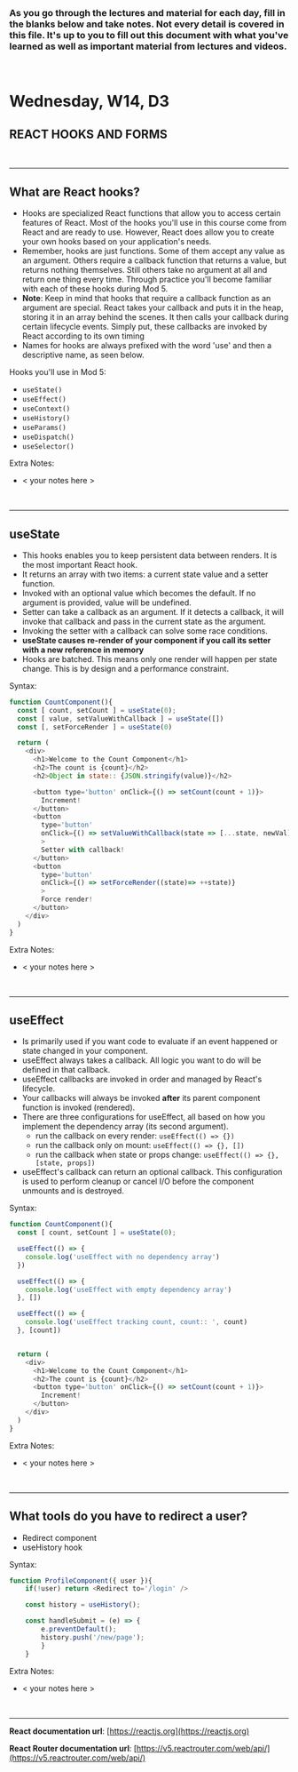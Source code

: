 <br>

### As you go through the lectures and material for each day, fill in the blanks below and take notes. Not every detail is covered in this file. It's up to you to fill out this document with what you've learned as well as important material from lectures and videos.

<br>

# Wednesday, W14, D3

## REACT HOOKS AND FORMS

<br>
<hr>

## What are React hooks?

- Hooks are specialized React functions that allow you to access certain features of React. Most of the hooks you'll use in this course come from React and are ready to use. However, React does allow you to create your own hooks based on your application's needs.
- Remember, hooks are just functions. Some of them accept any value as an argument. Others require a callback function that returns a value, but returns nothing themselves. Still others take no argument at all and return one thing every time. Through practice you'll become familiar with each of these hooks during Mod 5.
- **Note**: Keep in mind that hooks that require a callback function as an argument are special. React takes your callback and puts it in the heap, storing it in an array behind the scenes. It then calls your callback during certain lifecycle events. Simply put, these callbacks are invoked by React according to its own timing
- Names for hooks are always prefixed with the word 'use' and then a descriptive name, as seen below.

Hooks you'll use in Mod 5:

- `useState()`
- `useEffect()`
- `useContext()`
- `useHistory()`
- `useParams()`
- `useDispatch()`
- `useSelector()`

Extra Notes:

- < your notes here >

<br>
<hr>

## useState

- This hooks enables you to keep persistent data between renders. It is the most important React hook.
- It returns an array with two items: a current state value and a setter function.
- Invoked with an optional value which becomes the default. If no argument is provided, value will be undefined.
- Setter can take a callback as an argument. If it detects a callback, it will invoke that callback and pass in the current state as the argument.
- Invoking the setter with a callback can solve some race conditions.
- **useState causes re-render of your component if you call its setter with a new reference in memory**
- Hooks are batched. This means only one render will happen per state change. This is by design and a performance constraint.

Syntax:

```js
function CountComponent(){
  const [ count, setCount ] = useState(0);
  const [ value, setValueWithCallback ] = useState([])
  const [, setForceRender ] = useState(0)

  return (
    <div>
      <h1>Welcome to the Count Component</h1>
      <h2>The count is {count}</h2>
      <h2>Object in state:: {JSON.stringify(value)}</h2>

      <button type='button' onClick={() => setCount(count + 1)}>
        Increment!
      </button>
      <button
        type='button'
        onClick={() => setValueWithCallback(state => [...state, newVal])}
        >
        Setter with callback!
      </button>
      <button
        type='button'
        onClick={() => setForceRender((state)=> ++state)}
        >
        Force render!
      </button>
    </div>
  )
}
```

Extra Notes:

- < your notes here >

<br>
<hr>

## useEffect

- Is primarily used if you want code to evaluate if an event happened or state changed in your component.
- useEffect always takes a callback. All logic you want to do will be defined in that callback.
- useEffect callbacks are invoked in order and managed by React's lifecycle.
- Your callbacks will always be invoked **after** its parent component function is invoked (rendered).
- There are three configurations for useEffect, all based on how you implement the dependency array (its second argument).
  - run the callback on every render: `useEffect(() => {})`
  - run the callback only on mount: `useEffect(() => {}, [])`
  - run the callback when state or props change: `useEffect(() => {}, [state, props])`
- useEffect's callback can return an optional callback. This configuration is used to perform cleanup or cancel I/O before the component unmounts and is destroyed.

Syntax:

```js
function CountComponent(){
  const [ count, setCount ] = useState(0);

  useEffect(() => {
    console.log('useEffect with no dependency array')
  })

  useEffect(() => {
    console.log('useEffect with empty dependency array')
  }, [])

  useEffect(() => {
    console.log('useEffect tracking count, count:: ', count)
  }, [count])


  return (
    <div>
      <h1>Welcome to the Count Component</h1>
      <h2>The count is {count}</h2>
      <button type='button' onClick={() => setCount(count + 1)}>
        Increment!
      </button>
    </div>
  )
}
```

Extra Notes:

- < your notes here >

<br>
<hr>

## What tools do you have to redirect a user?

- Redirect component
- useHistory hook

Syntax:

```js
function ProfileComponent({ user }){
    if(!user) return <Redirect to='/login' />

    const history = useHistory();

    const handleSubmit = (e) => {
        e.preventDefault();
        history.push('/new/page');
        }
    }
```

Extra Notes:

- < your notes here >

<br>
<hr>

**React documentation url**: [https://reactjs.org](https://reactjs.org)

**React Router documentation url**: [https://v5.reactrouter.com/web/api/](https://v5.reactrouter.com/web/api/)
